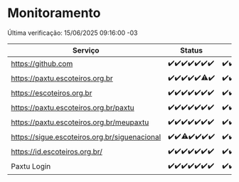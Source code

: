 # Monitoramento

Última verificação: 15/06/2025 09:16:00 -03

|Serviço|Status|Últimas 24h|
|---|---|---|
|https://github.com|<span title="2025-06-08: OK=23">✔️</span><span title="2025-06-09: OK=23">✔️</span><span title="2025-06-10: OK=23">✔️</span><span title="2025-06-11: OK=23">✔️</span><span title="2025-06-12: OK=23">✔️</span><span title="2025-06-13: OK=23">✔️</span><span title="2025-06-14: OK=12">✔️</span>|<span title="14/06/2025 10:19:00 -03 : 200">✔️</span><span title="14/06/2025 11:08:00 -03 : 200">✔️</span><span title="14/06/2025 12:08:00 -03 : 200">✔️</span><span title="14/06/2025 13:10:00 -03 : 200">✔️</span><span title="14/06/2025 14:07:00 -03 : 200">✔️</span><span title="14/06/2025 15:11:00 -03 : 200">✔️</span><span title="14/06/2025 16:06:00 -03 : 200">✔️</span><span title="14/06/2025 17:09:00 -03 : 200">✔️</span><span title="14/06/2025 18:08:00 -03 : 200">✔️</span><span title="14/06/2025 19:08:00 -03 : 200">✔️</span><span title="14/06/2025 20:09:00 -03 : 200">✔️</span><span title="14/06/2025 21:54:00 -03 : 200">✔️</span><span title="14/06/2025 23:48:00 -03 : 200">✔️</span><span title="15/06/2025 00:45:00 -03 : 200">✔️</span><span title="15/06/2025 01:20:00 -03 : 200">✔️</span><span title="15/06/2025 02:09:00 -03 : 200">✔️</span><span title="15/06/2025 03:13:00 -03 : 200">✔️</span><span title="15/06/2025 04:09:00 -03 : 200">✔️</span><span title="15/06/2025 05:11:00 -03 : 200">✔️</span><span title="15/06/2025 06:09:00 -03 : 200">✔️</span><span title="15/06/2025 07:09:00 -03 : 200">✔️</span><span title="15/06/2025 08:07:00 -03 : 200">✔️</span><span title="15/06/2025 09:16:00 -03 : 200">✔️</span>|
|https://paxtu.escoteiros.org.br|<span title="2025-06-08: OK=23">✔️</span><span title="2025-06-09: OK=23">✔️</span><span title="2025-06-10: OK=23">✔️</span><span title="2025-06-11: OK=23">✔️</span><span title="2025-06-12: OK=23">✔️</span><span title="2025-06-13: OK=22, Falhas=1">⚠️</span><span title="2025-06-14: OK=12">✔️</span>|<span title="14/06/2025 10:19:00 -03 : 200">✔️</span><span title="14/06/2025 11:08:00 -03 : 200">✔️</span><span title="14/06/2025 12:08:00 -03 : 200">✔️</span><span title="14/06/2025 13:10:00 -03 : 200">✔️</span><span title="14/06/2025 14:07:00 -03 : 200">✔️</span><span title="14/06/2025 15:11:00 -03 : 200">✔️</span><span title="14/06/2025 16:06:00 -03 : 200">✔️</span><span title="14/06/2025 17:09:00 -03 : 200">✔️</span><span title="14/06/2025 18:08:00 -03 : 200">✔️</span><span title="14/06/2025 19:08:00 -03 : 200">✔️</span><span title="14/06/2025 20:09:00 -03 : 200">✔️</span><span title="14/06/2025 21:54:00 -03 : 200">✔️</span><span title="14/06/2025 23:48:00 -03 : 200">✔️</span><span title="15/06/2025 00:45:00 -03 : 200">✔️</span><span title="15/06/2025 01:20:00 -03 : 200">✔️</span><span title="15/06/2025 02:09:00 -03 : 200">✔️</span><span title="15/06/2025 03:13:00 -03 : 200">✔️</span><span title="15/06/2025 04:09:00 -03 : 200">✔️</span><span title="15/06/2025 05:11:00 -03 : 200">✔️</span><span title="15/06/2025 06:09:00 -03 : 200">✔️</span><span title="15/06/2025 07:09:00 -03 : 200">✔️</span><span title="15/06/2025 08:07:00 -03 : 200">✔️</span><span title="15/06/2025 09:16:00 -03 : 200">✔️</span>|
|https://escoteiros.org.br|<span title="2025-06-08: OK=23">✔️</span><span title="2025-06-09: OK=23">✔️</span><span title="2025-06-10: OK=23">✔️</span><span title="2025-06-11: OK=23">✔️</span><span title="2025-06-12: OK=23">✔️</span><span title="2025-06-13: OK=23">✔️</span><span title="2025-06-14: OK=12">✔️</span>|<span title="14/06/2025 10:19:00 -03 : 200">✔️</span><span title="14/06/2025 11:08:00 -03 : 200">✔️</span><span title="14/06/2025 12:08:00 -03 : 200">✔️</span><span title="14/06/2025 13:10:00 -03 : 200">✔️</span><span title="14/06/2025 14:07:00 -03 : 200">✔️</span><span title="14/06/2025 15:11:00 -03 : 200">✔️</span><span title="14/06/2025 16:06:00 -03 : 200">✔️</span><span title="14/06/2025 17:09:00 -03 : 200">✔️</span><span title="14/06/2025 18:08:00 -03 : 200">✔️</span><span title="14/06/2025 19:08:00 -03 : 200">✔️</span><span title="14/06/2025 20:09:00 -03 : 200">✔️</span><span title="14/06/2025 21:54:00 -03 : 200">✔️</span><span title="14/06/2025 23:48:00 -03 : 200">✔️</span><span title="15/06/2025 00:45:00 -03 : 200">✔️</span><span title="15/06/2025 01:20:00 -03 : 200">✔️</span><span title="15/06/2025 02:09:00 -03 : 200">✔️</span><span title="15/06/2025 03:13:00 -03 : 200">✔️</span><span title="15/06/2025 04:09:00 -03 : 200">✔️</span><span title="15/06/2025 05:11:00 -03 : 200">✔️</span><span title="15/06/2025 06:09:00 -03 : 200">✔️</span><span title="15/06/2025 07:09:00 -03 : 200">✔️</span><span title="15/06/2025 08:07:00 -03 : 200">✔️</span><span title="15/06/2025 09:16:00 -03 : 200">✔️</span>|
|https://paxtu.escoteiros.org.br/paxtu|<span title="2025-06-08: OK=23">✔️</span><span title="2025-06-09: OK=23">✔️</span><span title="2025-06-10: OK=23">✔️</span><span title="2025-06-11: OK=23">✔️</span><span title="2025-06-12: OK=23">✔️</span><span title="2025-06-13: OK=23">✔️</span><span title="2025-06-14: OK=12">✔️</span>|<span title="14/06/2025 10:19:00 -03 : 200">✔️</span><span title="14/06/2025 11:08:00 -03 : 200">✔️</span><span title="14/06/2025 12:08:00 -03 : 200">✔️</span><span title="14/06/2025 13:10:00 -03 : 200">✔️</span><span title="14/06/2025 14:07:00 -03 : 200">✔️</span><span title="14/06/2025 15:11:00 -03 : 200">✔️</span><span title="14/06/2025 16:06:00 -03 : 200">✔️</span><span title="14/06/2025 17:09:00 -03 : 200">✔️</span><span title="14/06/2025 18:08:00 -03 : 200">✔️</span><span title="14/06/2025 19:08:00 -03 : 200">✔️</span><span title="14/06/2025 20:09:00 -03 : 200">✔️</span><span title="14/06/2025 21:54:00 -03 : 200">✔️</span><span title="14/06/2025 23:48:00 -03 : 200">✔️</span><span title="15/06/2025 00:45:00 -03 : 200">✔️</span><span title="15/06/2025 01:20:00 -03 : 200">✔️</span><span title="15/06/2025 02:09:00 -03 : 200">✔️</span><span title="15/06/2025 03:13:00 -03 : 200">✔️</span><span title="15/06/2025 04:09:00 -03 : 200">✔️</span><span title="15/06/2025 05:11:00 -03 : 200">✔️</span><span title="15/06/2025 06:09:00 -03 : 200">✔️</span><span title="15/06/2025 07:10:00 -03 : 200">✔️</span><span title="15/06/2025 08:07:00 -03 : 200">✔️</span><span title="15/06/2025 09:16:00 -03 : 200">✔️</span>|
|https://paxtu.escoteiros.org.br/meupaxtu|<span title="2025-06-08: OK=23">✔️</span><span title="2025-06-09: OK=23">✔️</span><span title="2025-06-10: OK=23">✔️</span><span title="2025-06-11: OK=23">✔️</span><span title="2025-06-12: OK=23">✔️</span><span title="2025-06-13: OK=23">✔️</span><span title="2025-06-14: OK=12">✔️</span>|<span title="14/06/2025 10:19:00 -03 : 200">✔️</span><span title="14/06/2025 11:08:00 -03 : 200">✔️</span><span title="14/06/2025 12:08:00 -03 : 200">✔️</span><span title="14/06/2025 13:10:00 -03 : 200">✔️</span><span title="14/06/2025 14:07:00 -03 : 200">✔️</span><span title="14/06/2025 15:11:00 -03 : 200">✔️</span><span title="14/06/2025 16:06:00 -03 : 200">✔️</span><span title="14/06/2025 17:09:00 -03 : 200">✔️</span><span title="14/06/2025 18:08:00 -03 : 200">✔️</span><span title="14/06/2025 19:08:00 -03 : 200">✔️</span><span title="14/06/2025 20:09:00 -03 : 200">✔️</span><span title="14/06/2025 21:54:00 -03 : 200">✔️</span><span title="14/06/2025 23:48:00 -03 : 200">✔️</span><span title="15/06/2025 00:45:00 -03 : 200">✔️</span><span title="15/06/2025 01:20:00 -03 : 200">✔️</span><span title="15/06/2025 02:09:00 -03 : 200">✔️</span><span title="15/06/2025 03:13:00 -03 : 200">✔️</span><span title="15/06/2025 04:09:00 -03 : 200">✔️</span><span title="15/06/2025 05:11:00 -03 : 200">✔️</span><span title="15/06/2025 06:09:00 -03 : 200">✔️</span><span title="15/06/2025 07:10:00 -03 : 200">✔️</span><span title="15/06/2025 08:07:00 -03 : 200">✔️</span><span title="15/06/2025 09:16:00 -03 : 200">✔️</span>|
|https://sigue.escoteiros.org.br/siguenacional|<span title="2025-06-08: OK=23">✔️</span><span title="2025-06-09: OK=23">✔️</span><span title="2025-06-10: OK=22, Falhas=1">⚠️</span><span title="2025-06-11: OK=23">✔️</span><span title="2025-06-12: OK=23">✔️</span><span title="2025-06-13: OK=23">✔️</span><span title="2025-06-14: OK=12">✔️</span>|<span title="14/06/2025 10:19:00 -03 : 200">✔️</span><span title="14/06/2025 11:08:00 -03 : 200">✔️</span><span title="14/06/2025 12:08:00 -03 : 200">✔️</span><span title="14/06/2025 13:10:00 -03 : 200">✔️</span><span title="14/06/2025 14:07:00 -03 : 200">✔️</span><span title="14/06/2025 15:11:00 -03 : 200">✔️</span><span title="14/06/2025 16:06:00 -03 : 200">✔️</span><span title="14/06/2025 17:09:00 -03 : 200">✔️</span><span title="14/06/2025 18:08:00 -03 : 200">✔️</span><span title="14/06/2025 19:08:00 -03 : 200">✔️</span><span title="14/06/2025 20:09:00 -03 : 200">✔️</span><span title="14/06/2025 21:54:00 -03 : 200">✔️</span><span title="14/06/2025 23:48:00 -03 : 200">✔️</span><span title="15/06/2025 00:45:00 -03 : 200">✔️</span><span title="15/06/2025 01:20:00 -03 : 200">✔️</span><span title="15/06/2025 02:09:00 -03 : 200">✔️</span><span title="15/06/2025 03:13:00 -03 : 200">✔️</span><span title="15/06/2025 04:09:00 -03 : 200">✔️</span><span title="15/06/2025 05:11:00 -03 : 200">✔️</span><span title="15/06/2025 06:09:00 -03 : 200">✔️</span><span title="15/06/2025 07:10:00 -03 : 200">✔️</span><span title="15/06/2025 08:07:00 -03 : 200">✔️</span><span title="15/06/2025 09:16:00 -03 : 200">✔️</span>|
|https://id.escoteiros.org.br/|<span title="2025-06-08: OK=23">✔️</span><span title="2025-06-09: OK=23">✔️</span><span title="2025-06-10: OK=23">✔️</span><span title="2025-06-11: OK=23">✔️</span><span title="2025-06-12: OK=23">✔️</span><span title="2025-06-13: OK=23">✔️</span><span title="2025-06-14: OK=12">✔️</span>|<span title="14/06/2025 10:19:00 -03 : 200">✔️</span><span title="14/06/2025 11:08:00 -03 : 200">✔️</span><span title="14/06/2025 12:08:00 -03 : 200">✔️</span><span title="14/06/2025 13:10:00 -03 : 200">✔️</span><span title="14/06/2025 14:07:00 -03 : 200">✔️</span><span title="14/06/2025 15:11:00 -03 : 200">✔️</span><span title="14/06/2025 16:06:00 -03 : 200">✔️</span><span title="14/06/2025 17:09:00 -03 : 200">✔️</span><span title="14/06/2025 18:08:00 -03 : 200">✔️</span><span title="14/06/2025 19:08:00 -03 : 200">✔️</span><span title="14/06/2025 20:09:00 -03 : 200">✔️</span><span title="14/06/2025 21:54:00 -03 : 200">✔️</span><span title="14/06/2025 23:48:00 -03 : 200">✔️</span><span title="15/06/2025 00:45:00 -03 : 200">✔️</span><span title="15/06/2025 01:20:00 -03 : 200">✔️</span><span title="15/06/2025 02:09:00 -03 : 200">✔️</span><span title="15/06/2025 03:13:00 -03 : 200">✔️</span><span title="15/06/2025 04:09:00 -03 : 200">✔️</span><span title="15/06/2025 05:11:00 -03 : 200">✔️</span><span title="15/06/2025 06:09:00 -03 : 200">✔️</span><span title="15/06/2025 07:10:00 -03 : 200">✔️</span><span title="15/06/2025 08:07:00 -03 : 200">✔️</span><span title="15/06/2025 09:16:00 -03 : 200">✔️</span>|
|Paxtu Login|<span title="2025-06-08: OK=23">✔️</span><span title="2025-06-09: OK=23">✔️</span><span title="2025-06-10: OK=23">✔️</span><span title="2025-06-11: OK=23">✔️</span><span title="2025-06-12: OK=23">✔️</span><span title="2025-06-13: OK=23">✔️</span><span title="2025-06-14: OK=12">✔️</span>|<span title="14/06/2025 10:19:00 -03 : 200">✔️</span><span title="14/06/2025 11:08:00 -03 : 200">✔️</span><span title="14/06/2025 12:08:00 -03 : 200">✔️</span><span title="14/06/2025 13:10:00 -03 : 200">✔️</span><span title="14/06/2025 14:07:00 -03 : 200">✔️</span><span title="14/06/2025 15:11:00 -03 : 200">✔️</span><span title="14/06/2025 16:06:00 -03 : 200">✔️</span><span title="14/06/2025 17:09:00 -03 : 200">✔️</span><span title="14/06/2025 18:08:00 -03 : 200">✔️</span><span title="14/06/2025 19:08:00 -03 : 200">✔️</span><span title="14/06/2025 20:09:00 -03 : 200">✔️</span><span title="14/06/2025 21:54:00 -03 : 200">✔️</span><span title="14/06/2025 23:48:00 -03 : 200">✔️</span><span title="15/06/2025 00:45:00 -03 : 200">✔️</span><span title="15/06/2025 01:20:00 -03 : 200">✔️</span><span title="15/06/2025 02:09:00 -03 : 200">✔️</span><span title="15/06/2025 03:13:00 -03 : 200">✔️</span><span title="15/06/2025 04:09:00 -03 : 200">✔️</span><span title="15/06/2025 05:11:00 -03 : 200">✔️</span><span title="15/06/2025 06:09:00 -03 : 200">✔️</span><span title="15/06/2025 07:10:00 -03 : 200">✔️</span><span title="15/06/2025 08:07:00 -03 : 200">✔️</span><span title="15/06/2025 09:16:00 -03 : 200">✔️</span>|
